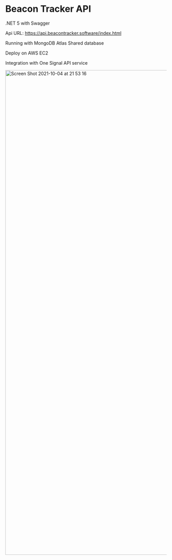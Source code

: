 # Beacon Tracker API

.NET 5 with Swagger

Api URL: https://api.beacontracker.software/index.html

Running with MongoDB Atlas Shared database

Deploy on AWS EC2  

Integration with One Signal API service

<img width="1511" alt="Screen Shot 2021-10-04 at 21 53 16" src="https://user-images.githubusercontent.com/22487037/135943715-e88a926a-25b0-46a2-b824-abff6389f6c9.png">
